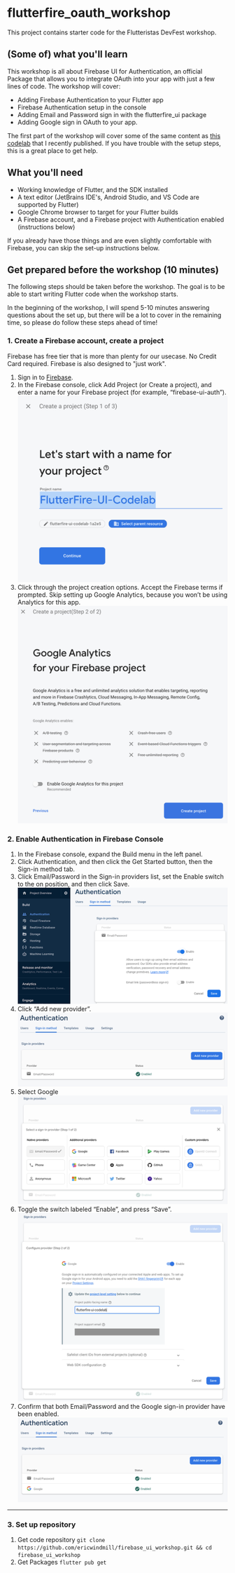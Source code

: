 # flutterfire_oauth_workshop

This project contains starter code for the Flutteristas DevFest workshop.

## (Some of) what you'll learn 

This workshop is all about Firebase UI for Authentication, an official Package that allows you to integrate OAuth into your app with just a few lines of code. The workshop will cover:

- Adding Firebase Authentication to your Flutter app
- Firebase Authentication setup in the console
- Adding Email and Password sign in with the flutterfire_ui package
- Adding Google sign in OAuth to your app.

The first part of the workshop will cover some of the same content as [this codelab](https://firebase.google.com/codelabs/firebase-auth-in-flutter-apps?hl=en#0) that I recently published. If you have trouble with the setup steps, this is a great place to get help. 

## What you'll need

- Working knowledge of Flutter, and the SDK installed
- A text editor (JetBrains IDE's, Android Studio, and VS Code are supported by Flutter)
- Google Chrome browser to target for your Flutter builds
- A Firebase account, and a Firebase project with Authentication enabled (instructions below)

If you already have those things and are even slightly comfortable with Firebase, you can skip the set-up instructions below.

## Get prepared before the workshop (10 minutes)

The following steps should be taken before the workshop. The goal is to be able to start writing Flutter code when the workshop starts.

In the beginning of the workshop, I will spend 5-10 minutes answering questions about the set up, but there will be a lot to cover in the remaining time, so please do follow these steps ahead of time!


### 1.  Create a Firebase account, create a project

Firebase has free tier that is more than plenty for our usecase. No Credit Card required. Firebase is also designed to "just work".

1. Sign in to [Firebase](https://firebase.google.com/console).
2. In the Firebase console, click Add Project (or Create a project), and enter a name for your Firebase project (for example, “firebase-ui-auth”). 
    ![Start a project](assets/readme/firebase_new_project.png)
3. Click through the project creation options. Accept the Firebase terms if prompted. Skip setting up Google Analytics, because you won’t be using Analytics for this app.
    ![Don't Add Analytics](assets/readme/analytics.png)

### 2. Enable Authentication in Firebase Console

1. In the Firebase console, expand the Build menu in the left panel.
2. Click Authentication, and then click the Get Started button, then the Sign-in method tab.
3. Click Email/Password in the Sign-in providers list, set the Enable switch to the on position, and then click Save.
    ![Enable authentication](assets/readme/enable_auth.png)
4. Click “Add new provider”.
    ![Add new provider](assets/readme/add_new_provider.png)
5. Select Google
    ![Select Google provider](assets/readme/select_google.png)
6. Toggle the switch labeled “Enable”, and press “Save”.
    ![Toggle enable](assets/readme/toggle_switch.png)
7. Confirm that both Email/Password and the Google sign-in provider have been enabled.
    ![Confirm providers](assets/readme//google_enabled.png)

---

### 3. Set up repository

1. Get code repository
    ```git clone https://github.com/ericwindmill/firebase_ui_workshop.git && cd firebase_ui_workshop```
2. Get Packages
    ```flutter pub get```